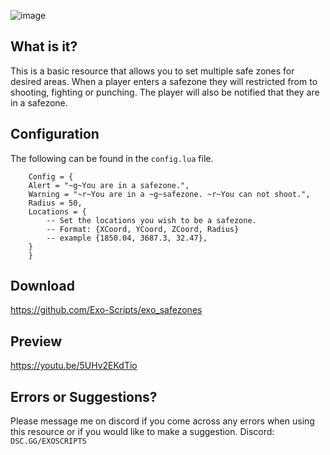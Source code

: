 ![image](https://cdn.discordapp.com/attachments/1023660353604812911/1031275886063927327/exozones.png)

## What is it?

This is a basic resource that allows you to set multiple safe zones for desired areas. When a player enters a safezone they will restricted from to shooting, fighting or punching. The player will also be notified that they are in a safezone. 

## Configuration

The following can be found in the ``config.lua`` file.
```
    Config = {
    Alert = "~g~You are in a safezone.",
    Warning = "~r~You are in a ~g~safezone. ~r~You can not shoot.",
    Radius = 50,
    Locations = {
        -- Set the locations you wish to be a safezone.
        -- Format: {XCoord, YCoord, ZCoord, Radius}
        -- example {1850.04, 3687.3, 32.47},
    }
    }
```

## Download
https://github.com/Exo-Scripts/exo_safezones

## Preview
https://youtu.be/5UHv2EKdTio

## Errors or Suggestions?
Please message me on discord if you come across any errors when using this resource or if you would like to make a suggestion.
Discord: `DSC.GG/EXOSCRIPTS`



